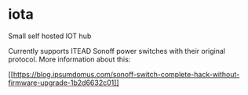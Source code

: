 # iota
Small self hosted IOT hub

Currently supports ITEAD Sonoff power switches with their original protocol. More information about this: 

[[https://blog.ipsumdomus.com/sonoff-switch-complete-hack-without-firmware-upgrade-1b2d6632c01]]
